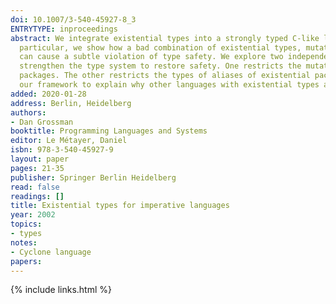 ```yaml
---
doi: 10.1007/3-540-45927-8_3
ENTRYTYPE: inproceedings
abstract: We integrate existential types into a strongly typed C-like language. In
  particular, we show how a bad combination of existential types, mutation, and aliasing
  can cause a subtle violation of type safety. We explore two independent ways to
  strengthen the type system to restore safety. One restricts the mutation of existential
  packages. The other restricts the types of aliases of existential packages. We use
  our framework to explain why other languages with existential types are safe.
added: 2020-01-28
address: Berlin, Heidelberg
authors:
- Dan Grossman
booktitle: Programming Languages and Systems
editor: Le Métayer, Daniel
isbn: 978-3-540-45927-9
layout: paper
pages: 21-35
publisher: Springer Berlin Heidelberg
read: false
readings: []
title: Existential types for imperative languages
year: 2002
topics:
- types
notes:
- Cyclone language
papers:
---
```


{% include links.html %}
